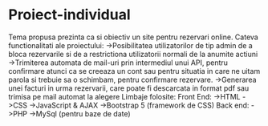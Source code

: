 # Proiect-individual
Tema propusa prezinta ca si obiectiv un site pentru rezervari online.
Cateva functionalitati ale proiectului: 
->Posibilitatea utilizatorilor de tip admin de a bloca rezervarile si de a restrictiona utilizatorii normali de la anumite actiuni
->Trimiterea automata de mail-uri prin intermediul unui API, pentru confirmare atunci ca se creeaza un cont sau pentru situatia in care ne uitam parola si trebuie sa o schimbam, pentru confirmare rezervare.
->Generarea unei facturi in urma rezervarii, care poate fi descarcata in format pdf sau trimisa pe mail automat la alegere
Limbaje folosite:
Front End:
->HTML
->CSS
->JavaScript & AJAX
->Bootstrap 5 (framework de CSS)
Back end:
->PHP
->MySql (pentru baze de date)
